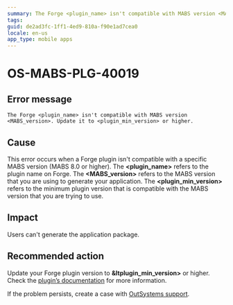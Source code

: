 ```yaml
---
summary: The Forge <plugin_name> isn't compatible with MABS version <MABS_version>. Update it to <plugin_min_version> or higher.
tags:
guid: de2ad3fc-1ff1-4ed9-810a-f90e1ad7cea0
locale: en-us
app_type: mobile apps
---
```


# OS-MABS-PLG-40019

## Error message

`The Forge <plugin_name> isn't compatible with MABS version <MABS_version>. Update it to <plugin_min_version> or higher.`

## Cause

This error occurs when a Forge plugin isn't compatible with a specific MABS version (MABS 8.0 or higher). The **&lt;plugin_name&gt;** refers to the plugin name on Forge. The **&lt;MABS_version&gt;** refers to the MABS version that you are using to generate your application. The **&lt;plugin_min_version&gt;** refers to the minimum plugin version that is compatible with the MABS version that you are trying to use. 

## Impact

Users can't generate the application package.

## Recommended action

Update your Forge plugin version to **&ltplugin_min_version&gt;** or higher. Check the [plugin’s documentation](https://success.outsystems.com/Documentation/11/Extensibility_and_Integration/Mobile_Plugins) for more information.

If the problem persists, create a case with [OutSystems support](https://success.outsystems.com/Support).
